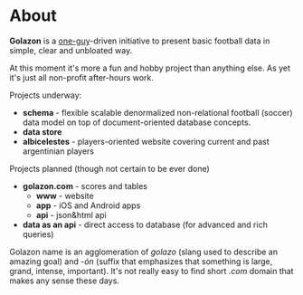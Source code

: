 # About

**Golazon** is a [one-guy](http://www.sobstel.org/)-driven initiative to present basic football
data in simple, clear and unbloated way.

At this moment it's more a fun and hobby project than anything else.
As yet it's just all non-profit after-hours work.

Projects underway:

* **schema** - flexible scalable denormalized non-relational football (soccer) data model on top
  of document-oriented database concepts.
* **data store**
* **albicelestes** - players-oriented website covering current and past argentinian players

Projects planned (though not certain to be ever done)

* **golazon.com** - scores and tables
    * **www** - website
    * **app** - iOS and Android apps
    * **api** - json&html api
* **data as an api** - direct access to database (for advanced and rich queries)

Golazon name is an agglomeration of *golazo* (slang used to describe an amazing goal)
and *-&oacute;n* (suffix that emphasizes that something is large, grand, intense, important).
It's not really easy to find short *.com* domain that makes any sense these days.
